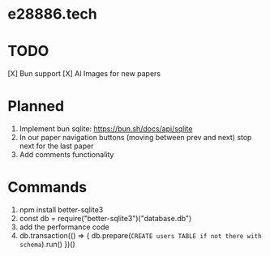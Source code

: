 # e28886.tech

# TODO

[X] Bun support
[X] AI Images for new papers

# Planned

1. Implement bun sqlite: https://bun.sh/docs/api/sqlite
2. In our paper navigation buttons (moving between prev and next) stop next for the last paper
3. Add comments functionality

# Commands

1. npm install better-sqlite3
2. const db = require("better-sqlite3")("database.db")
3. add the performance code
4. db.transaction(() => {
   db.prepare(`CREATE users TABLE if not there with schema`).run()
   })()
